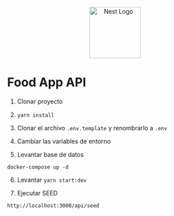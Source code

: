 <p align="center">
  <a href="http://nestjs.com/" target="blank"><img src="https://nestjs.com/img/logo-small.svg" width="120" alt="Nest Logo" /></a>
</p>

# Food App API

1. Clonar proyecto

2. ```yarn install```

3. Clonar el archivo ```.env.template``` y renombrarlo a `.env`

4. Cambiar las variables de entorno

3. Levantar base de datos

```
docker-compose up -d
```

6. Levantar `yarn start:dev`

7. Ejecutar SEED

```
http://localhost:3000/api/seed
```